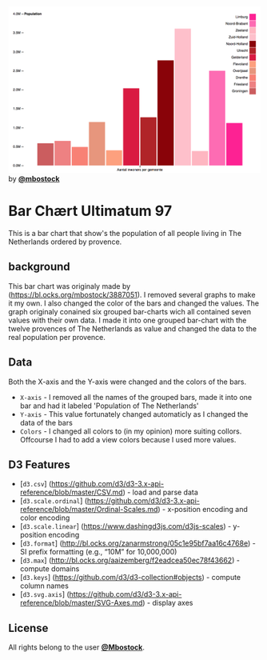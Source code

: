 ![Preview picture of the bar-chart][cover]
 by [**@mbostock**][block-author]

# Bar Chært Ultimatum 97

This is a bar chart that show's the population of all people living in The Netherlands ordered by provence.

## background 

This bar chart was originaly made by (https://bl.ocks.org/mbostock/3887051). I removed several graphs to make it my own. I also changed the color of the bars and changed the values. The graph originaly conained six grouped bar-charts wich all contained seven values with their own data. I made it into one grouped bar-chart with the twelve provences of The Netherlands as value and changed the data to the real population per provence.

## Data

Both the X-axis and the Y-axis were changed and the colors of the bars.

* `X-axis` - I removed all the names of the grouped bars, made it into one bar and had it labeled 'Population of The Netherlands'
* `Y-axis` - This value fortunately changed automaticly as I changed the data of the bars
* `Colors` - I changed all colors to (in my opinion) more suiting collors. Offcourse I had to add a view colors because I used more values.

## D3 Features

*  [`d3.csv`] (https://github.com/d3/d3-3.x-api-reference/blob/master/CSV.md) - load and parse data
*  [`d3.scale.ordinal`] (https://github.com/d3/d3-3.x-api-reference/blob/master/Ordinal-Scales.md) - x-position encoding and color encoding
*  [`d3.scale.linear`] (https://www.dashingd3js.com/d3js-scales) - y-position encoding
*  [`d3.format`] (http://bl.ocks.org/zanarmstrong/05c1e95bf7aa16c4768e) - SI prefix formatting (e.g., “10M” for 10,000,000)
*  [`d3.max`] (http://bl.ocks.org/aaizemberg/f2eadcea50ec78f43662) - compute domains
*  [`d3.keys`] (https://github.com/d3/d3-collection#objects) - compute column names
*  [`d3.svg.axis`] (https://github.com/d3/d3-3.x-api-reference/blob/master/SVG-Axes.md) - display axes

## License

All rights belong to the user [**@Mbostock**][block-author]. 

[block-author]: https://bl.ocks.org/mbostock

[cover]: preview.png
